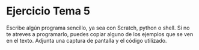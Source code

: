 # Ejercicio Tema 5

Escribe algún programa sencillo, ya sea con Scratch, python o shell. Si no te atreves a programarlo, puedes copiar alguno de los ejemplos que se ven en el texto.
Adjunta una captura de pantalla y el código utilizado.
